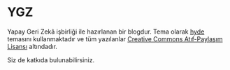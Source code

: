 # YGZ

Yapay Geri Zekâ işbirliği ile hazırlanan bir blogdur. Tema olarak
[hyde](http://hyde.getpoole.com/) temasını kullanmaktadır ve tüm yazılanlar
[Creative Commons Atıf-Paylaşım Lisansı](http://creativecommons.org/licenses/by-sa/3.0/)
altındadır.

Siz de katkıda bulunabilirsiniz.
